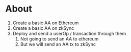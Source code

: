 # About

1. Create a basic AA on Ethereum
2. Create a basic AA on zkSync
3. Deploy and send a userOp / transaction through them
   1. Not going to send an AA to ethereum
   2. But we will send an AA tx to zkSync
